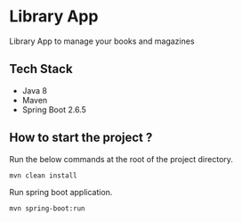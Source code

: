# Library App
Library App to manage your books and magazines


## Tech Stack
- Java 8
- Maven
- Spring Boot 2.6.5


## How to start the project ?
Run the below commands at the root of the project directory.
```
mvn clean install
```
Run spring boot application.
```
mvn spring-boot:run
```

